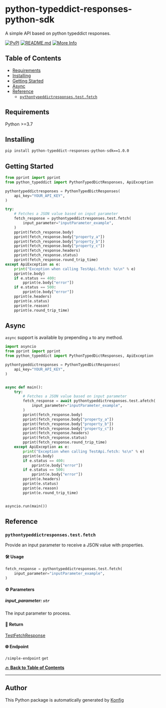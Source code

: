 # python-typeddict-responses-python-sdk<a id="python-typeddict-responses-python-sdk"></a>

A simple API based on python typeddict responses.


[![PyPI](https://img.shields.io/badge/PyPI-v1.0.0-blue)](https://pypi.org/project/python-typeddict-responses-python-sdk/1.0.0)
[![README.md](https://img.shields.io/badge/README-Click%20Here-green)](https://github.com/konfig-dev/konfig/tree/main/python#readme)
[![More Info](https://img.shields.io/badge/More%20Info-Click%20Here-orange)](http://example.com/support)

## Table of Contents<a id="table-of-contents"></a>

<!-- toc -->

- [Requirements](#requirements)
- [Installing](#installing)
- [Getting Started](#getting-started)
- [Async](#async)
- [Reference](#reference)
  * [`pythontypeddictresponses.test.fetch`](#pythontypeddictresponsestestfetch)

<!-- tocstop -->

## Requirements<a id="requirements"></a>

Python >=3.7

## Installing<a id="installing"></a>

```sh
pip install python-typeddict-responses-python-sdk==1.0.0
```

## Getting Started<a id="getting-started"></a>

```python
from pprint import pprint
from python_typeddict import PythonTypedDictResponses, ApiException

pythontypeddictresponses = PythonTypedDictResponses(
    api_key="YOUR_API_KEY",
)

try:
    # Fetches a JSON value based on input parameter
    fetch_response = pythontypeddictresponses.test.fetch(
        input_parameter="inputParameter_example",
    )
    pprint(fetch_response.body)
    pprint(fetch_response.body["property_a"])
    pprint(fetch_response.body["property_b"])
    pprint(fetch_response.body["property_c"])
    pprint(fetch_response.headers)
    pprint(fetch_response.status)
    pprint(fetch_response.round_trip_time)
except ApiException as e:
    print("Exception when calling TestApi.fetch: %s\n" % e)
    pprint(e.body)
    if e.status == 400:
        pprint(e.body["error"])
    if e.status == 500:
        pprint(e.body["error"])
    pprint(e.headers)
    pprint(e.status)
    pprint(e.reason)
    pprint(e.round_trip_time)
```

## Async<a id="async"></a>

`async` support is available by prepending `a` to any method.

```python
import asyncio
from pprint import pprint
from python_typeddict import PythonTypedDictResponses, ApiException

pythontypeddictresponses = PythonTypedDictResponses(
    api_key="YOUR_API_KEY",
)


async def main():
    try:
        # Fetches a JSON value based on input parameter
        fetch_response = await pythontypeddictresponses.test.afetch(
            input_parameter="inputParameter_example",
        )
        pprint(fetch_response.body)
        pprint(fetch_response.body["property_a"])
        pprint(fetch_response.body["property_b"])
        pprint(fetch_response.body["property_c"])
        pprint(fetch_response.headers)
        pprint(fetch_response.status)
        pprint(fetch_response.round_trip_time)
    except ApiException as e:
        print("Exception when calling TestApi.fetch: %s\n" % e)
        pprint(e.body)
        if e.status == 400:
            pprint(e.body["error"])
        if e.status == 500:
            pprint(e.body["error"])
        pprint(e.headers)
        pprint(e.status)
        pprint(e.reason)
        pprint(e.round_trip_time)


asyncio.run(main())
```


## Reference<a id="reference"></a>
### `pythontypeddictresponses.test.fetch`<a id="pythontypeddictresponsestestfetch"></a>

Provide an input parameter to receive a JSON value with properties.

#### 🛠️ Usage<a id="🛠️-usage"></a>

```python
fetch_response = pythontypeddictresponses.test.fetch(
    input_parameter="inputParameter_example",
)
```

#### ⚙️ Parameters<a id="⚙️-parameters"></a>

##### input_parameter: `str`<a id="input_parameter-str"></a>

The input parameter to process.

#### 🔄 Return<a id="🔄-return"></a>

[TestFetchResponse](./python_typeddict/type/test_fetch_response.py)

#### 🌐 Endpoint<a id="🌐-endpoint"></a>

`/simple-endpoint` `get`

[🔙 **Back to Table of Contents**](#table-of-contents)

---


## Author<a id="author"></a>
This Python package is automatically generated by [Konfig](https://konfigthis.com)
